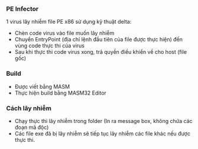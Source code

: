 ### PE Infector
1 virus lây nhiễm file PE x86 sử dụng kỹ thuật delta:
* Chèn code virus vào file muốn lây nhiễm
* Chuyển EntryPoint (địa chỉ lệnh đầu tiên của file được thực hiện) đến vùng code thực thi của virus
* Sau khi thực thi code virus xong, trả quyền điều khiển về cho host (file gốc)

### Build
- Được viết bằng MASM
- Thực hiện build bằng MASM32 Editor

### Cách lây nhiễm
- Chạy thực thi lây nhiễm trong folder (In ra message box, không chứa các đoạn mã độc)
- Các file exe đã bị lây nhiễm sẽ tiếp tục lây nhiễm các file khác nếu được thực thi.